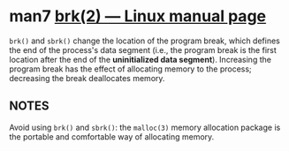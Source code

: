 # man7 [brk(2) — Linux manual page](https://man7.org/linux/man-pages/man2/brk.2.html)

`brk()` and `sbrk()` change the location of the program break, which defines the end of the process's data segment (i.e., the program break is the first location after the end of the **uninitialized data segment**).  Increasing the program break has the effect of allocating memory to the process; decreasing the break      deallocates memory.



## NOTES

Avoid using `brk()` and `sbrk()`: the `malloc(3)` memory allocation package is the portable and comfortable way of allocating memory.